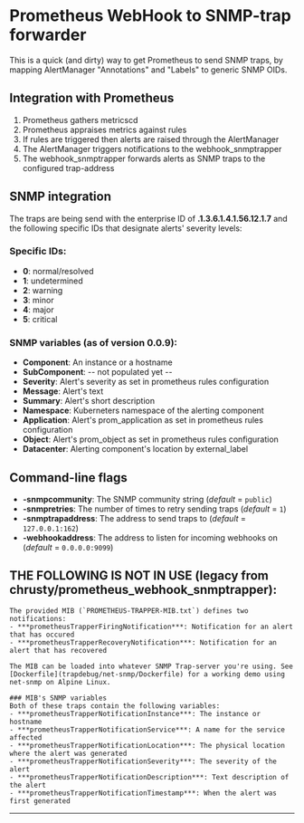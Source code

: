 Prometheus WebHook to SNMP-trap forwarder
=========================================

This is a quick (and dirty) way to get Prometheus to send SNMP traps, by mapping AlertManager "Annotations" and "Labels" to generic SNMP OIDs.

Integration with Prometheus
---------------------------
1. Prometheus gathers metricscd 
2. Prometheus appraises metrics against rules
3. If rules are triggered then alerts are raised through the AlertManager
4. The AlertManager triggers notifications to the webhook_snmptrapper
5. The webhook_snmptrapper forwards alerts as SNMP traps to the configured trap-address

SNMP integration
----------------
The traps are being send with the enterprise ID of **.1.3.6.1.4.1.56.12.1.7** and the following specific IDs that designate alerts' severity levels:

### Specific IDs:
- **0**: normal/resolved
- **1**: undetermined
- **2**: warning
- **3**: minor
- **4**: major
- **5**: critical

### SNMP variables (as of version 0.0.9):
- **Component**: An instance or a hostname
- **SubComponent**: -- not populated yet --
- **Severity**: Alert's severity as set in prometheus rules configuration
- **Message**: Alert's text
- **Summary**: Alert's short description
- **Namespace**: Kuberneters namespace of the alerting component
- **Application**: Alert's prom_application as set in prometheus rules configuration
- **Object**: Alert's prom_object as set in prometheus rules configuration
- **Datacenter**: Alerting component's location by external_label

Command-line flags
------------------
- **-snmpcommunity**: The SNMP community string (_default_ = `public`)
- **-snmpretries**: The number of times to retry sending traps (_default_ = `1`)
- **-snmptrapaddress**: The address to send traps to (_default_ = `127.0.0.1:162`)
- **-webhookaddress**: The address to listen for incoming webhooks on (_default_ = `0.0.0.0:9099`)



THE FOLLOWING IS NOT IN USE (legacy from chrusty/prometheus_webhook_snmptrapper):
------------------
    The provided MIB (`PROMETHEUS-TRAPPER-MIB.txt`) defines two notifications:
    - ***prometheusTrapperFiringNotification***: Notification for an alert that has occured
    - ***prometheusTrapperRecoveryNotification***: Notification for an alert that has recovered

    The MIB can be loaded into whatever SNMP Trap-server you're using. See [Dockerfile](trapdebug/net-snmp/Dockerfile) for a working demo using net-snmp on Alpine Linux.

    ### MIB's SNMP variables
    Both of these traps contain the following variables:
    - ***prometheusTrapperNotificationInstance***: The instance or hostname
    - ***prometheusTrapperNotificationService***: A name for the service affected
    - ***prometheusTrapperNotificationLocation***: The physical location where the alert was generated
    - ***prometheusTrapperNotificationSeverity***: The severity of the alert
    - ***prometheusTrapperNotificationDescription***: Text description of the alert
    - ***prometheusTrapperNotificationTimestamp***: When the alert was first generated
------------------
